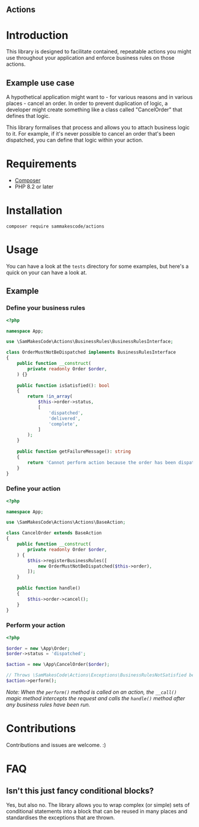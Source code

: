 Actions
---

# Introduction

This library is designed to facilitate contained, repeatable actions you might use throughout your application and enforce business rules on those actions.

## Example use case

A hypothetical application might want to - for various reasons and in various places - cancel an order. In order to prevent duplication of logic, a developer might create something like a class called "CancelOrder" that defines that logic.

This library formalises that process and allows you to attach business logic to it. For example, if it's never possible to cancel an order that's been dispatched, you can define that logic within your action.

# Requirements

- [Composer](https://getcomposer.org/)
- PHP 8.2 or later

# Installation

```
composer require sammakescode/actions
```

# Usage

You can have a look at the `tests` directory for some examples, but here's a quick on your can have a look at.

## Example

### Define your business rules

```php
<?php

namespace App;

use \SamMakesCode\Actions\BusinessRules\BusinessRulesInterface;

class OrderMustNotBeDispatched implements BusinessRulesInterface
{
    public function __construct(
        private readonly Order $order,    
    ) {}
    
    public function isSatisfied(): bool
    {
        return !in_array(
            $this->order->status,
            [
                'dispatched',
                'delivered',
                'complete',
            ]
        );
    }
    
    public function getFailureMessage(): string
    {
        return 'Cannot perform action because the order has been dispatched!';
    }
}
```

### Define your action

```php
<?php

namespace App;

use \SamMakesCode\Actions\Actions\BaseAction;

class CancelOrder extends BaseAction
{
    public function __construct(
        private readonly Order $order,
    ) {
        $this->registerBusinessRules([
            new OrderMustNotBeDispatched($this->order),
        ]);
    }
    
    public function handle()
    {
        $this->order->cancel();
    }
}
```

### Perform your action

```php
<?php

$order = new \App\Order;
$order->status = 'dispatched';

$action = new \App\CancelOrder($order);

// Throws \SamMakesCode\Actions\Exceptions\BusinessRulesNotSatisfied because dispatched orders can't be cancelled
$action->perform();
```

*Note: When the `perform()` method is called on an action, the `__call()` magic method intercepts the request and calls the `handle()` method after any business rules have been run.*

# Contributions

Contributions and issues are welcome. :)

# FAQ

## Isn't this just fancy conditional blocks?

Yes, but also no. The library allows you to wrap complex (or simple) sets of conditional statements into a block that can be reused in many places and standardises the exceptions that are thrown.
